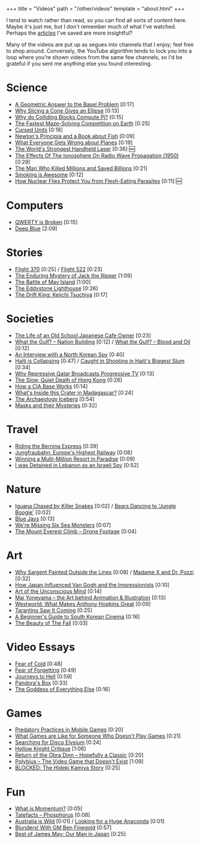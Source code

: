 +++
title = "Videos"
path = "/other/videos"
template = "about.html"
+++

I tend to watch rather than read, so you can find all sorts of content here. Maybe it's just me, but I don't remember much of what I've watched. Perhaps the [articles](/other/articles) I've saved are more insightful?

Many of the videos are put up as segues into channels that I enjoy; feel free to shop around. Conversely, the YouTube algorithm tends to lock you into a loop where you're shown videos from the same few channels, so I'd be grateful if you sent me anything else you found interesting.



# Science

* [A Geometric Answer to the Basel Problem](https://www.youtube.com/watch?v=d-o3eB9sfls) [0:17]
* [Why Slicing a Cone Gives an Ellipse](https://www.youtube.com/watch?v=pQa_tWZmlGs) [0:13] 
* [Why do Colliding Blocks Compute Pi?](https://www.youtube.com/watch?v=jsYwFizhncE) [0:15]
* [The Fastest Maze-Solving Competition on Earth](https://www.youtube.com/watch?v=ZMQbHMgK2rw) [0:25]
* [Cursed Units](https://www.youtube.com/watch?v=kkfIXUjkYqE) [0:18]
* [Newton's Principia and a Book about Fish](https://www.youtube.com/watch?v=eZwzE2VFCtI) [0:09]
* [What Everyone Gets Wrong about Planes](https://www.youtube.com/watch?v=vjDYfvPW4mA) [0:19]
* [The World's Strongest Handheld Laser](https://www.youtube.com/watch?v=UBVlL0FNbSE) [0:36] 🆕
* [The Effects Of The Ionosphere On Radio Wave Propagation (1950)](https://www.youtube.com/watch?v=YVxprkGqCPk) [0:29] 
* [The Man Who Killed Millions and Saved Billions](https://www.youtube.com/watch?v=QQkmJI63ykI) [0:21]
* [Smoking is Awesome](https://www.youtube.com/watch?v=_rBPwu2uS-w) [0:12]
* [How Nuclear Flies Protect You from Flesh-Eating Parasites](https://www.youtube.com/watch?v=zxq60I5RSW8) [0:11] 🆕

# Computers

* [QWERTY is Broken](https://www.youtube.com/watch?v=188fipF-i5I) [0:15]
* [Deep Blue](https://www.youtube.com/watch?v=HwF229U2ba8) [2:09]

# Stories

* [Flight 370](https://www.youtube.com/watch?v=kd2KEHvK-q8) [0:25] / [Flight 522](https://www.youtube.com/watch?v=X_Rr6-HV3as) [0:23]
* [The Enduring Mystery of Jack the Ripper](https://www.youtube.com/watch?v=lADBHDg-JtA) [1:09]
* [The Battle of May Island](https://www.youtube.com/watch?v=IZS0RpOgdfQ) [1:00]
* [The Eddystone Lighthouse](https://www.youtube.com/watch?v=QmrjoKJ4s58) [0:26]
* [The Drift King: Keiichi Tsuchiya](https://www.youtube.com/watch?v=whYNCwz5Fec) [0:17]

# Societies

* [The Life of an Old School Japanese Cafe Owner](https://www.youtube.com/watch?v=zOCejq92pdo) [0:23] 
* [What the Gulf? – Nation Building](https://www.youtube.com/watch?v=PsaZZZubF-I) [0:12] / [What the Gulf? – Blood and Oil](https://www.youtube.com/watch?v=l1FaOodAZHQ) [0:12]
* [An Interview with a North Korean Spy](https://www.youtube.com/watch?v=t9rLqYXTaFI) [0:40]
* [Haiti is Collapsing](https://www.youtube.com/watch?v=GTpOB9bTPT8) [0:47] / [Caught in Shooting in Haiti's Biggest Slum](https://www.youtube.com/watch?v=HzBKaiSFCZc&list=PLN0FlxE6vY5BZh0F-drw_4SASB7kwezUf) [0:34]
* [Why Repressive Qatar Broadcasts Progressive TV](https://www.youtube.com/watch?v=YKx7TPGttSk) [0:13]
* [The Slow, Quiet Death of Hong Kong](https://www.youtube.com/watch?v=8wjFcTcWa4U) [0:26]
* [How a CIA Base Works](https://www.youtube.com/watch?v=RZs5Hz1klno) [0:14]
* [What's Inside this Crater in Madagascar?](https://www.youtube.com/watch?v=h42QVfrUVFw) [0:24]
* [The Archaeology Iceberg](https://www.youtube.com/watch?v=1o2fnTNxE_Q) [0:54]
* [Masks and their Mysteries](https://www.youtube.com/watch?v=cnBHuSsZ7l4) [0:32]

# Travel
 
* [Riding the Bernina Express](https://www.youtube.com/watch?v=S4DI3Bve_bQ) [0:39]
* [Jungfraubahn: Europe's Highest Railway](https://www.youtube.com/watch?v=xSjEGitwag8) [0:08]
* [Winning a Multi-Million Resort in Paradise](https://www.youtube.com/watch?v=9J1tt3eaI6E) [0:09]
* [I was Detained in Lebanon as an Israeli Spy](https://www.youtube.com/watch?v=lb4y7FYy9wA) [0:52]

# Nature

* [Iguana Chased by Killer Snakes](https://www.youtube.com/watch?v=B3OjfK0t1XM) [0:02] / [Bears Dancing to 'Jungle Boogie'](https://www.youtube.com/watch?v=8CnFo7qinng) [0:02]
* [Blue Jays](https://www.youtube.com/watch?v=Jpp7oa4QiB4) [0:13]
* [We're Missing Six Sea Monsters](https://www.youtube.com/watch?v=aLf4k5sna9U) [0:07]
* [The Mount Everest Climb – Drone Footage](https://www.youtube.com/watch?v=0pIyIMqwu0E) [0:04]

# Art

* [Why Sargent Painted Outside the Lines](https://www.youtube.com/watch?v=tjLk5pNn2Js) [0:08] / [Madame X and Dr. Pozzi](https://www.youtube.com/watch?v=cuHgxPe3J7I) [0:32]
* [How Japan Influenced Van Gogh and the Impressionists](https://www.youtube.com/watch?v=eClIbeOxR1c) [0:10]
* [Art of the Unconscious Mind](https://www.youtube.com/watch?v=CqMjvkhS29s) [0:14]
* [Mai Yoneyama – the Art behind Animation & Illustration](https://www.youtube.com/watch?v=9sdgXgfiTfI) [0:13]
* [Westworld: What Makes Anthony Hopkins Great](https://www.youtube.com/watch?v=4kSGkGKwp9U) [0:09]
* [Tarantino Saw It Coming](https://www.youtube.com/watch?v=dujnjw_s8bY) [0:25] 
* [A Beginner's Guide to South Korean Cinema](https://www.youtube.com/watch?v=QdgjH5BAFqk) [0:16]
* [The Beauty of The Fall](https://www.youtube.com/watch?v=cEIGYr16zqU) [0:03]

# Video Essays

* [Fear of Cold](https://www.youtube.com/watch?v=Pp2wbyLoEtM) [0:48]
* [Fear of Forgetting](https://www.youtube.com/watch?v=dIv5Y-vql90) [0:49]
* [Journeys to Hell](https://www.youtube.com/watch?v=ZoZj8mawagM) [0:59]
* [Pandora's Box](https://www.youtube.com/watch?v=3-mjTQ0VBwI) [0:33]
* [The Goddess of Everything Else](https://www.youtube.com/watch?v=Bbwp4PbWYzw) [0:16]

# Games

* [Predatory Practices in Mobile Games](https://www.youtube.com/watch?v=xNjI03CGkb4) [0:20] 
* [What Games are Like for Someone Who Doesn't Play Games](https://www.youtube.com/watch?v=ax7f3JZJHSw) [0:21]
* [Searching for Disco Elysium](https://www.youtube.com/watch?v=Md5PTWBuGpg) [0:24]
* [Hollow Knight Critique](https://www.youtube.com/watch?v=7t1mxoMIDfY) [1:06]
* [Return of the Obra Dinn – Hopefully a Classic](https://www.youtube.com/watch?v=zwp23SG9w3Q) [0:20]
* [Polybius – The Video Game that Doesn't Exist](https://www.youtube.com/watch?v=_7X6Yeydgyg) [1:09]
* [BLOCKED: The Hideki Kamiya Story](https://www.youtube.com/watch?v=lLGGeSLCu9o) [0:25]

# Fun

* [What is Momentum?](https://www.youtube.com/watch?v=jm7jVi8akcc) [0:05]
* [Tatefacts – Phosphorus](https://www.youtube.com/watch?v=IXvB_pxv3Sg) [0:08]
* [Australia is Wild](https://www.youtube.com/shorts/EIDTk33S5l0) [0:01] / [Looking for a Huge Anaconda](https://www.youtube.com/shorts/jsrPLvXqmO8) [0:01]
* [Blunders! With GM Ben Finegold](https://www.youtube.com/watch?v=EDgRR7SGf0M) [0:57]
* [Best of James May: Our Man in Japan](https://www.youtube.com/watch?v=SPfijTQXZ0I) [0:25] 


